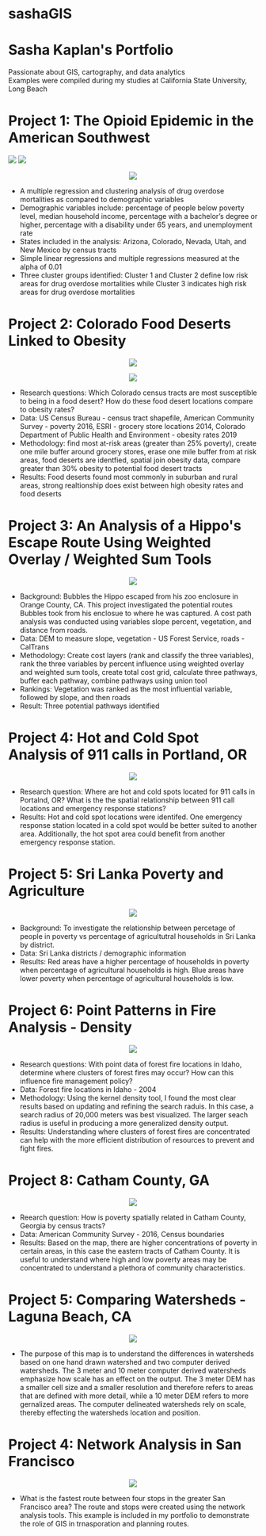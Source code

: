 # sashaGIS
# Sasha Kaplan's Portfolio
Passionate about GIS, cartography, and data analytics  
Examples were compiled during my studies at California State University, Long Beach

# Project 1: The Opioid Epidemic in the American Southwest

![](https://user-images.githubusercontent.com/96799772/147707246-0d4d37e7-14c0-4ec9-9c79-8d20c045b259.png) ![](https://user-images.githubusercontent.com/96799772/147708056-3f76574a-a816-4e90-9ddf-356d110d89f6.PNG)

<p align="center">
  <img src="https://user-images.githubusercontent.com/96799772/147713074-d82cc0b0-5e59-40d4-b390-b9d07963ae47.png"/>
</p>

* A multiple regression and clustering analysis of drug overdose mortalities as compared to demographic variables
* Demographic variables include: percentage of people below poverty level, median household income, percentage with a bachelor’s degree or higher, percentage with a disability under 65 years, and unemployment rate
* States included in the analysis: Arizona, Colorado, Nevada, Utah, and New Mexico by census tracts
* Simple linear regressions and multiple regressions measured at the alpha of 0.01
* Three cluster groups identified: Cluster 1 and Cluster 2 define low risk areas for drug overdose mortalities while Cluster 3 indicates high risk areas for drug overdose mortalities

# Project 2: Colorado Food Deserts Linked to Obesity

<p align="center">
  <img src="https://user-images.githubusercontent.com/96799772/147707251-d3bb9e75-d379-49f8-91e5-9cc1ff9fe87a.png"/>
</p>

<p align="center">
  <img src="https://user-images.githubusercontent.com/96799772/147707258-e7b21bc6-fa9d-4623-8049-55cb46ef29a5.png"/>
</p>

* Research questions: Which Colorado census tracts are most susceptible to being in a food desert?  How do these food desert locations compare to obesity rates?
* Data: US Census Bureau - census tract shapefile, American Community Survey - poverty 2016, ESRI - grocery store locations 2014, Colorado Department of Public Health and Environment - obesity rates 2019
* Methodology: find most at-risk areas (greater than 25% poverty), create one mile buffer around grocery stores, erase one mile buffer from at risk areas, food deserts are identfied, spatial join obesity data, compare greater than 30% obesity to potential food desert tracts
* Results: Food deserts found most commonly in suburban and rural areas, strong realtionship does exist between high obesity rates and food deserts

# Project 3: An Analysis of a Hippo's Escape Route Using Weighted Overlay / Weighted Sum Tools

<p align="center">
  <img src="https://user-images.githubusercontent.com/96799772/147782996-c766b136-39ad-4999-8032-1c34c7723790.png"/>
</p>

* Background: Bubbles the Hippo escaped from his zoo enclosure in Orange County, CA.  This project investigated the potential routes Bubbles took from his enclosue to where he was captured.  A cost path analysis was conducted using variables slope percent, vegetation, and distance from roads.
* Data: DEM to measure slope, vegetation - US Forest Service, roads -  CalTrans
* Methodology: Create cost layers (rank and classify the three variables), rank the three variables by percent influence using weighted overlay and weighted sum tools, create total cost grid, calculate three pathways, buffer each pathway, combine pathways using union tool
* Rankings: Vegetation was ranked as the most influential variable, followed by slope, and then roads
* Result: Three potential pathways identified

# Project 4: Hot and Cold Spot Analysis of 911 calls in Portland, OR

<p align="center">
  <img src="https://user-images.githubusercontent.com/96799772/147711658-d55774f1-f6fd-4e1e-a2a0-adccc2020744.png"/>
</p>

* Research question: Where are hot and cold spots located for 911 calls in Portalnd, OR?  What is the the spatial relationship between 911 call locations and emergency response stations?
* Results: Hot and cold spot locations were identifed.  One emergency response station located in a cold spot would be better suited to another area.  Additionally, the hot spot area could benefit from another emergency response station.

# Project 5: Sri Lanka Poverty and Agriculture

<p align="center">
  <img src="https://user-images.githubusercontent.com/96799772/147786325-8d1d9dee-20b4-426e-9cfd-5788475ea524.png"/>
</p>

* Background:  To investigate the relationship between percetage of people in poverty vs percentage of agricultutral households in Sri Lanka by district.
* Data: Sri Lanka districts / demographic information
* Results: Red areas have a higher percentage of households in poverty when percentage of agricultural households is high.  Blue areas have lower poverty when percentage of agricultural households is low. 

# Project 6: Point Patterns in Fire Analysis - Density

<p align="center">
  <img src="https://user-images.githubusercontent.com/96799772/147786409-dd872714-8c7f-43b4-b65a-d28208a4d579.png"/>
</p>

* Research questions: With point data of forest fire locations in Idaho, determine where clusters of forest fires may occur?  How can this influence fire management policy?
* Data: Forest fire locations in Idaho - 2004
* Methodology: Using the kernel density tool, I found the most clear results based on updating and refining the search raduis.  In this case, a search radius of 20,000 meters was best visualized.  The larger seach radius is useful in producing a more generalized density output.
* Results: Understanding where clusters of forest fires are concentrated can help with the more efficient distribution of resources to prevent and fight fires.

# Project 8: Catham County, GA

<p align="center">
  <img src="https://user-images.githubusercontent.com/96799772/147786343-f85a6cf0-c8d0-42ab-8ee9-7eecdf204ef6.jpg"/>
</p>

* Reearch question: How is poverty spatially related in Catham County, Georgia by census tracts?
* Data: American Community Survey - 2016, Census boundaries
* Results: Based on the map, there are higher concentrations of poverty in certain areas, in this case the eastern tracts of Catham County.  It is useful to understand where high and low poverty areas may be concentrated to understand a plethora of community characteristics.

# Project 5: Comparing Watersheds - Laguna Beach, CA

<p align="center">
  <img src="https://user-images.githubusercontent.com/96799772/147785424-ff23e2f2-c70d-428b-bfc7-d3e3c2399544.png"/>
</p>

* The purpose of this map is to understand the differences in watersheds based on one hand drawn watershed and two computer derived watersheds.  The 3 meter and 10 meter computer derived watersheds emphasize how scale has an effect on the output.  The 3 meter DEM has a smaller cell size and a smaller resolution and therefore refers to areas that are defined with more detail, while a 10 meter DEM refers to more gernalized areas.  The computer delineated watersheds rely on scale, thereby effecting the watersheds location and position. 


# Project 4: Network Analysis in San Francisco

<p align="center">
  <img src="https://user-images.githubusercontent.com/96799772/147711093-6eaae2f3-f674-4469-bcb1-58d970fb9ad3.png"/>
</p>

* What is the fastest route between four stops in the greater San Francisco area?  The route and stops were created using the network analysis tools.  This example is included in my portfolio to demonstrate the role of GIS in trnasporation and planning routes.



